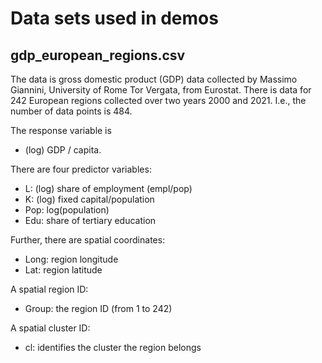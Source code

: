 # Data sets used in demos

## gdp_european_regions.csv

The data is gross domestic product (GDP) data collected by Massimo Giannini, University of Rome Tor Vergata, from Eurostat. There is data for 242 European regions collected over two years 2000 and 2021. I.e., the number of data points is 484.

The response variable is

- (log) GDP / capita.

There are four predictor variables:

- L: (log) share of employment (empl/pop)
- K: (log) fixed capital/population
- Pop: log(population)
- Edu: share of tertiary education

Further, there are spatial coordinates:

- Long: region longitude
- Lat: region latitude

A spatial region ID:

- Group: the region ID (from 1 to 242)

A spatial cluster ID:

- cl: identifies the cluster the region belongs
